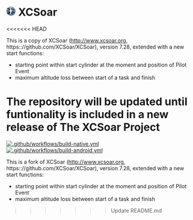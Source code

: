 # <img src="./Data/graphics/logo.svg" width="5%" alt="XCSoar Logo"> XCSoar

<<<<<<< HEAD

This is a copy of XCSoar (http://www.xcsoar.org, https:://github.com/XCSoar/XCSoar), version 7.28, extended with a new start functions:
 - starting point within start cylinder at the moment and position of Pilot Event
 - maximum altitude loss between start of a task and finish

The repository will be updated until funtionality is included in a new release of The XCSoar Project
=======
[![.github/workflows/build-native.yml](https://github.com/marek1313/XCSoarPEV/actions/workflows/build-native.yml/badge.svg)](https://github.com/marek1313/XCSoarPEV/actions/workflows/build-native.yml)
[![.github/workflows/build-android.yml](https://github.com/marek1313/XCSoarPEV/actions/workflows/build-android.yml/badge.svg)](https://github.com/marek1313/XCSoarPEV/actions/workflows/build-kobo.yml)

This is a fork of XCSoar (http://www.xcsoar.org, https:://github.com/XCSoar/XCSoar), version 7.28, extended with a new start functions:
 - starting point within start cylinder at the moment and position of Pilot Event
 - maximum altitude loss between start of a task and finish

>>>>>>> Update README.md


